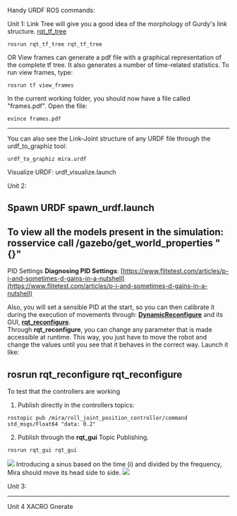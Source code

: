Handy URDF ROS commands:

Unit 1:
Link Tree will give you a good idea of the morphology of Gurdy's link structure. 
[rqt_tf_tree](http://wiki.ros.org/rqt_tf_tree)
```
rosrun rqt_tf_tree rqt_tf_tree
```
OR
View frames can generate a pdf file with a graphical representation of the complete tf tree. It also generates a number of time-related statistics. To run view frames, type:

```
rosrun tf view_frames
```
In the current working folder, you should now have a file called "frames.pdf". Open the file:
```
evince frames.pdf
```

---

You can also see the Link-Joint structure of any URDF file through the urdf_to_graphiz tool:
```
urdf_to_graphiz mira.urdf
```

Visualize URDF:
urdf_visualize.launch



Unit 2:

Spawn URDF
spawn_urdf.launch
---
To view all the models present in the simulation:
rosservice call /gazebo/get_world_properties "{}"
---
PID Settings
**Diagnosing PID Settings**: [https://www.flitetest.com/articles/p-i-and-sometimes-d-gains-in-a-nutshell](https://www.flitetest.com/articles/p-i-and-sometimes-d-gains-in-a-nutshell)

Also, you will set a sensible PID at the start, so you can then calibrate it during the execution of movements through: [**DynamicReconfigure**](http://wiki.ros.org/dynamic_reconfigure) and its GUI,  [**rqt_reconfigure**](http://wiki.ros.org/rqt_reconfigure).  
Through **rqt_reconfigure**, you can change any parameter that is made accessible at runtime. This way, you just have to move the robot and change the values until you see that it behaves in the correct way. Launch it like:

rosrun rqt_reconfigure rqt_reconfigure
---

To test that the controllers are working
1. Publish directly in the controllers topics:
```
rostopic pub /mira/roll_joint_position_controller/command std_msgs/Float64 "data: 0.2"
```

2. Publish through the **rqt_gui** Topic Publishing.
```
rosrun rqt_gui rqt_gui
```
![](https://github.com/rwbot/urdf_robot_creation/blob/master/images/rqt_gui_plugin_topic_publisher.png?raw=true)
Introducing a sinus based on the time (i) and divided by the frequency, Mira should move its head side to side. 
![](https://github.com/rwbot/urdf_robot_creation/blob/master/images/rqt_gui_pub_topic.png?raw=true)


Unit 3:


------

Unit 4 XACRO
Gnerate
